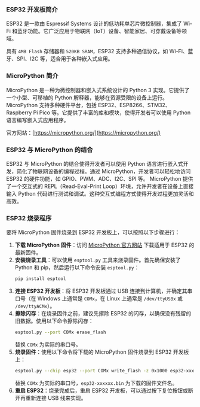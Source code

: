 ### ESP32 开发板简介

ESP32 是一款由 Espressif Systems 设计的低功耗单芯片微控制器，集成了 Wi-Fi 和蓝牙功能。它广泛应用于物联网（IoT）设备、智能家居、可穿戴设备等领域。

具有 `4MB Flash` 存储器和 `520KB SRAM`，ESP32 支持多种通信协议，如 Wi-Fi、蓝牙、SPI、I2C 等，适合用于各种嵌入式应用。

### MicroPython 简介

MicroPython 是一种为微控制器和嵌入式系统设计的 Python 3 实现。它提供了一个小型、可移植的 Python 解释器，能够在资源受限的设备上运行。
MicroPython 支持多种硬件平台，包括 ESP32、ESP8266、STM32、Raspberry Pi Pico 等。它提供了丰富的库和模块，使得开发者可以使用
Python 语言编写嵌入式应用程序。

官方网站：[https://micropython.org/](https://micropython.org/)

### ESP32 与 MicroPython 的结合

ESP32 与 MicroPython 的结合使得开发者可以使用 Python 语言进行嵌入式开发，简化了物联网设备的编程过程。通过
MicroPython，开发者可以轻松地访问 ESP32 的硬件功能，如 GPIO、PWM、ADC、I2C、SPI 等。
MicroPython 提供了一个交互式的 REPL（Read-Eval-Print Loop）环境，允许开发者在设备上直接输入 Python
代码进行测试和调试。这种交互式编程方式使得开发过程更加灵活和高效。

### ESP32 烧录程序

要将 MicroPython 固件烧录到 ESP32 开发板上，可以按照以下步骤进行：

1. **下载 MicroPython 固件**：访问 [MicroPython 官方网站](https://micropython.org/download#esp32) 下载适用于 ESP32 的最新固件。
2. **安装烧录工具**：可以使用 `esptool.py` 工具来烧录固件。首先确保安装了 Python 和 pip，然后运行以下命令安装 `esptool.py`：
   ```bash
   pip install esptool
   ```
3. **连接 ESP32 开发板**：将 ESP32 开发板通过 USB 连接到计算机，并确定其串口号（在 Windows 上通常是 `COMx`，在 Linux 上通常是
   `/dev/ttyUSBx` 或 `/dev/ttyACMx`）。
4. **擦除闪存**：在烧录固件之前，建议先擦除 ESP32 的闪存，以确保没有残留的旧数据。使用以下命令擦除闪存：
   ```bash
   esptool.py --port COMx erase_flash
   ```
   替换 `COMx` 为实际的串口号。
5. **烧录固件**：使用以下命令将下载的 MicroPython 固件烧录到 ESP32 开发板上：
   ```bash
   esptool.py --chip esp32 --port COMx write_flash -z 0x1000 esp32-xxxxxx.bin
   ```
   替换 `COMx` 为实际的串口号，`esp32-xxxxxx.bin` 为下载的固件文件名。
6. **重启 ESP32**：烧录完成后，重启 ESP32 开发板，可以通过按下复位按钮或断开再重新连接 USB 线来实现。